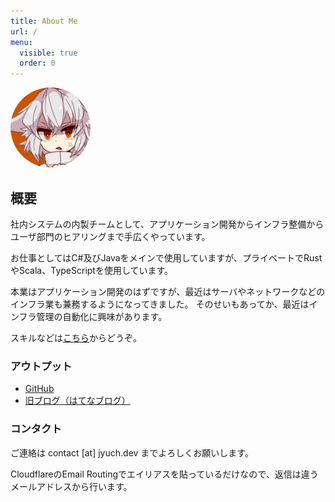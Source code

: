 ```yaml
---
title: About Me
url: /
menu:
  visible: true
  order: 0
---
```


<img src="/img/jyuch.jpg" style="border-radius:50%;height:8rem">

## 概要

社内システムの内製チームとして、アプリケーション開発からインフラ整備からユーザ部門のヒアリングまで手広くやっています。

お仕事としてはC#及びJavaをメインで使用していますが、プライベートでRustやScala、TypeScriptを使用しています。

本業はアプリケーション開発のはずですが、最近はサーバやネットワークなどのインフラ業も兼務するようになってきました。
そのせいもあってか、最近はインフラ管理の自動化に興味があります。

スキルなどは[こちら](/skills/)からどうぞ。

### アウトプット

- [GitHub](https://github.com/jyuch)
- [旧ブログ（はてなブログ）](https://jyuch.hatenablog.com/)

### コンタクト

ご連絡は contact [at] jyuch.dev までよろしくお願いします。

CloudflareのEmail Routingでエイリアスを貼っているだけなので、返信は違うメールアドレスから行います。
